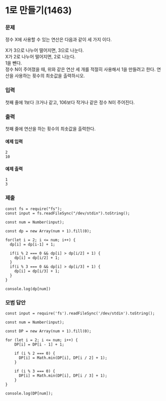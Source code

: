 # 1로 만들기(1463)

### 문제

정수 X에 사용할 수 있는 연산은 다음과 같이 세 가지 이다.<br>

X가 3으로 나누어 떨어지면, 3으로 나눈다.<br>
X가 2로 나누어 떨어지면, 2로 나눈다.<br>
1을 뺀다.<br>
정수 N이 주어졌을 때, 위와 같은 연산 세 개를 적절히 사용해서 1을 만들려고 한다. 연산을 사용하는 횟수의 최솟값을 출력하시오.<br>

### 입력

첫째 줄에 1보다 크거나 같고, 106보다 작거나 같은 정수 N이 주어진다.<br>

### 출력

첫째 줄에 연산을 하는 횟수의 최솟값을 출력한다.<br>

#### 예제 입력

```
2
10
```

#### 예제 출력

```
1
3
```

### 제출

```
const fs = require("fs");
const input = fs.readFileSync("/dev/stdin").toString();

const num = Number(input);

const dp = new Array(num + 1).fill(0);

for(let i = 2; i <= num; i++) {
  dp[i] = dp[i-1] + 1;

  if(i % 2 === 0 && dp[i] > dp[i/2] + 1) {
    dp[i] = dp[i/2] + 1;
  }
  if(i % 3 === 0 && dp[i] > dp[i/3] + 1) {
    dp[i] = dp[i/3] + 1;
  }
}

console.log(dp[num])
```

### 모범 답안

```
const input = require('fs').readFileSync('/dev/stdin').toString();

const num = Number(input);

const DP = new Array(num + 1).fill(0);

for (let i = 2; i <= num; i++) {
    DP[i] = DP[i - 1] + 1;

    if (i % 2 === 0) {
      DP[i] = Math.min(DP[i], DP[i / 2] + 1);
    }

    if (i % 3 === 0) {
      DP[i] = Math.min(DP[i], DP[i / 3] + 1);
    }
}

console.log(DP[num]);
```
